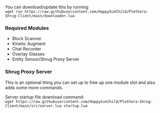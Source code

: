You can download/update this by running<br/>
`wget run https://raw.githubusercontent.com/HappySunChild/Plethora-Shrug-Client/main/downloader.lua`

### Required Modules
- Block Scanner
- Kinetic Augment
- Chat Recorder
- Overlay Glasses
- Entity Sensor/Shrug Proxy Server

### Shrug Proxy Server
This is an optional thing you can set up to free up one module slot and also adds some more commands.<br/>

Server startup file download command:<br/>
`wget https://raw.githubusercontent.com/HappySunChild/Plethora-Shrug-Client/main/src/server.lua startup.lua`
